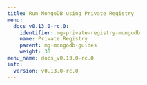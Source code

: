 ```yaml
---
title: Run MongoDB using Private Registry
menu:
  docs_v0.13.0-rc.0:
    identifier: mg-private-registry-mongodb
    name: Private Registry
    parent: mg-mongodb-guides
    weight: 30
menu_name: docs_v0.13.0-rc.0
info:
  version: v0.13.0-rc.0
---
```


